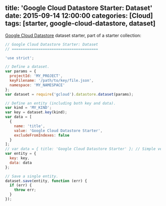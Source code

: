 title: 'Google Cloud Datastore Starter: Dataset'
date: 2015-09-14 12:00:00
categories: [Cloud]
tags: [starter, google-cloud-datastore, dataset]
---

[Google Cloud Datastore] dataset starter, part of a starter collection:

```js
// Google Cloud Datastore Starter: Dataset
// =======================================

'use strict';

// Define a dataset.
var params = {
  projectId: 'MY_PROJECT',
  keyFilename: '/path/to/key/file.json',
  namespace: 'MY_NAMESPACE'
};
var dataset = require('gcloud').datastore.dataset(params);

// Define an entity (including both key and data).
var kind = 'MY_KIND';
var key = dataset.key(kind);
var data = [
  {
    name: 'title',
    value: 'Google Cloud Datastore Starter',
    excludeFromIndexes: false
  }
];
// var data = { title: 'Google Cloud Datastore Starter' }; // Simple version
var entity = {
  key: key,
  data: data
};

// Save a single entity.
dataset.save(entity, function (err) {
  if (err) {
    throw err;
  }
});
```

[Google Cloud Datastore]: https://cloud.google.com/datastore/
